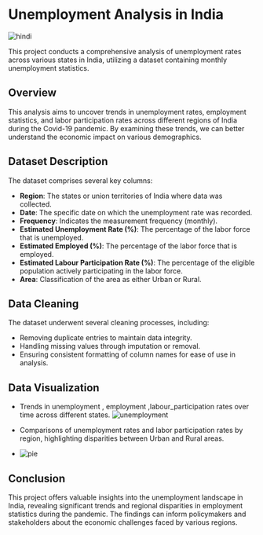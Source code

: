 
# Unemployment Analysis in India

![hindi](https://github.com/user-attachments/assets/f00b3be0-1802-4a97-8296-ce1ce6e49ab8)

This project conducts a comprehensive analysis of unemployment rates across various states in India, utilizing a dataset containing monthly unemployment statistics.
## Overview
This analysis aims to uncover trends in unemployment rates, employment statistics, and labor participation rates across different regions of India during the Covid-19 pandemic. By examining these trends, we can better understand the economic impact on various demographics.

## Dataset Description
The dataset comprises several key columns:

- **Region**: The states or union territories of India where data was collected.
- **Date**: The specific date on which the unemployment rate was recorded.
- **Frequency**: Indicates the measurement frequency (monthly).
- **Estimated Unemployment Rate (%)**: The percentage of the labor force that is unemployed.
- **Estimated Employed (%)**: The percentage of the labor force that is employed.
- **Estimated Labour Participation Rate (%)**: The percentage of the eligible population actively participating in the labor force.
- **Area**: Classification of the area as either Urban or Rural.


## Data Cleaning
The dataset underwent several cleaning processes, including:
- Removing duplicate entries to maintain data integrity.
- Handling missing values through imputation or removal.
- Ensuring consistent formatting of column names for ease of use in analysis.

## Data Visualization
- Trends in unemployment , employment ,labour_participation rates over time across different states.
![unemployment](https://github.com/user-attachments/assets/852b3a16-2135-412a-9845-02d0cfdd2bcb)

- Comparisons of unemployment rates and labor participation rates by region, highlighting disparities between Urban and Rural areas.
- ![pie](https://github.com/user-attachments/assets/44fd9662-cd22-4e02-8ce8-2087771094e5)

## Conclusion
This project offers valuable insights into the unemployment landscape in India, revealing significant trends and regional disparities in employment statistics during the pandemic. The findings can inform policymakers and stakeholders about the economic challenges faced by various regions.

